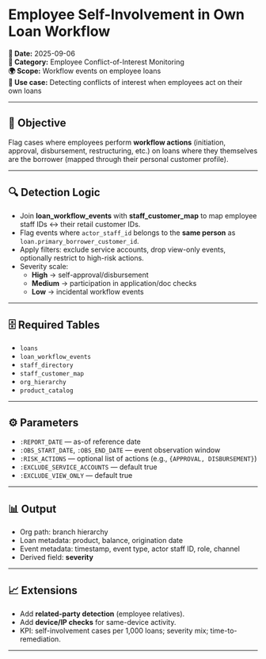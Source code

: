 # Employee Self-Involvement in Own Loan Workflow

**📅 Date:** 2025-09-06  
**📂 Category:** Employee Conflict-of-Interest Monitoring  
**🌍 Scope:** Workflow events on employee loans  
**🎯 Use case:** Detecting conflicts of interest when employees act on their own loans

---

## 🧠 Objective
Flag cases where employees perform **workflow actions** (initiation, approval, disbursement, restructuring, etc.) on loans where they themselves are the borrower (mapped through their personal customer profile).

---

## 🔍 Detection Logic
- Join **loan_workflow_events** with **staff_customer_map** to map employee staff IDs ↔ their retail customer IDs.  
- Flag events where `actor_staff_id` belongs to the **same person** as `loan.primary_borrower_customer_id`.  
- Apply filters: exclude service accounts, drop view-only events, optionally restrict to high-risk actions.  
- Severity scale:
  - **High** → self-approval/disbursement
  - **Medium** → participation in application/doc checks
  - **Low** → incidental workflow events

---

## 🗄️ Required Tables
- `loans`
- `loan_workflow_events`
- `staff_directory`
- `staff_customer_map`
- `org_hierarchy`
- `product_catalog`

---

## ⚙️ Parameters
- `:REPORT_DATE` — as-of reference date  
- `:OBS_START_DATE`, `:OBS_END_DATE` — event observation window  
- `:RISK_ACTIONS` — optional list of actions (e.g., `{APPROVAL, DISBURSEMENT}`)  
- `:EXCLUDE_SERVICE_ACCOUNTS` — default true  
- `:EXCLUDE_VIEW_ONLY` — default true  

---

## 📊 Output
- Org path: branch hierarchy  
- Loan metadata: product, balance, origination date  
- Event metadata: timestamp, event type, actor staff ID, role, channel  
- Derived field: **severity**

---

## 📈 Extensions
- Add **related-party detection** (employee relatives).  
- Add **device/IP checks** for same-device activity.  
- KPI: self-involvement cases per 1,000 loans; severity mix; time-to-remediation.  

---
